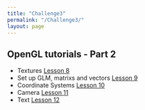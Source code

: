 ```yaml
---
title: "Challenge3"
permalink: "/Challenge3/"
layout: page
---
```


## OpenGL tutorials - Part 2
- Textures [Lesson 8](Challenge3/Lesson8_OG.md)
- Set up GLM, matrixs and  vectors [Lesson 9](Challenge3/Lesson9_OG.md)
- Coordinate Systems [Lesson 10](Challenge3/Lesson10_OG.md)
- Camera [Lesson 11](Challenge3/Lesson11_OG.md)
- Text [Lesson 12](Challenge3/Lesson12_OG.md)
